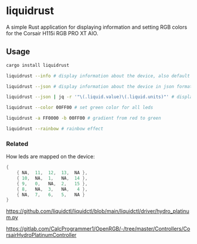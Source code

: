 # liquidrust

A simple Rust application for displaying information and setting RGB colors for the Corsair H115i RGB PRO XT AIO.

## Usage

```bash
cargo install liquidrust

liquidrust --info # display information about the device, also default output

liquidrust --json # display information about the device in json format

liquidrust --json | jq -r '"\(.liquid.value)\(.liquid.units)"' # display liquid temperature

liquidrust --color 00FF00 # set green color for all leds

liquidrust -a FF0000 -b 00FF00 # gradient from red to green

liquidrust --rainbow # rainbow effect
```

### Related

How leds are mapped on the device:

```rust
{
    { NA,  11,  12,  13,  NA },
    { 10,  NA,  1,   NA,  14 },
    { 9,   0,   NA,  2,   15 },
    { 8,   NA,  3,   NA,   4 },
    { NA,  7,   6,   5,   NA }
}
```

https://github.com/liquidctl/liquidctl/blob/main/liquidctl/driver/hydro_platinum.py

https://gitlab.com/CalcProgrammer1/OpenRGB/-/tree/master/Controllers/CorsairHydroPlatinumController

